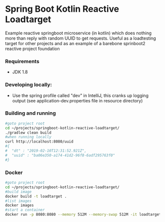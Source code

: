 # Spring Boot Kotlin Reactive Loadtarget

Example reactive springboot microservice (in kotlin) which does nothing more than reply with random UUID to get requests.
Useful as a loadtesting target for other projects and as an example of a barebone sprinboot2 reactive project foundation

### Requirements
* JDK 1.8

### Developing locally:

* Use the spring profile called "dev" in IntelliJ, this cranks up logging output (see application-dev.properties file in resource directory)

### Building and running

```bash
#goto project root
cd ~/projects/springboot-kotlin-reactive-loadtarget/
./gradlew clean build
#when running locally
curl http://localhost:8080/uuid
#{
#  "dt" : "2019-02-10T12:31:52.921Z",
#  "uuid" : "ba06e350-a174-41d2-96f8-6adf295763f0"
#}
```


### Docker

```bash
#goto project root
cd ~/projects/springboot-kotlin-reactive-loadtarget/
#build image
docker build -t loadtarget .
#list images
docker images
#start a container
docker run -p 8080:8080 --memory 512M --memory-swap 512M -it loadtarget
```
